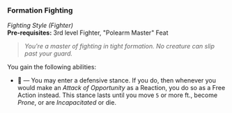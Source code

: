### Formation Fighting
*Fighting Style (Fighter)*  
**Pre-requisites:** 3rd level Fighter, "Polearm Master" Feat  

> *You're a master of fighting in tight formation. No creature can slip past your guard.*

You gain the following abilities:
* 🔵 — You may enter a defensive stance. If you do, then whenever you would make an *Attack of Opportunity* as a Reaction, you do so as a Free Action instead. This stance lasts until you move `5` or more ft., become *Prone*, or are *Incapacitated* or die.
